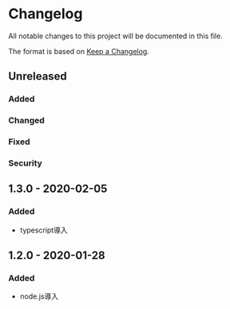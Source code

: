 # Changelog
All notable changes to this project will be documented in this file.

The format is based on [Keep a Changelog](http://keepachangelog.com/).

## Unreleased
### Added

### Changed

### Fixed

### Security

## 1.3.0 - 2020-02-05
### Added
 - typescript導入

## 1.2.0 - 2020-01-28
### Added
 - node.js導入